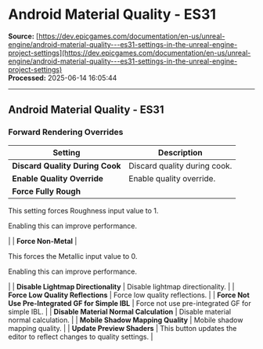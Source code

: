 # Android Material Quality - ES31

**Source:** [https://dev.epicgames.com/documentation/en-us/unreal-engine/android-material-quality---es31-settings-in-the-unreal-engine-project-settings](https://dev.epicgames.com/documentation/en-us/unreal-engine/android-material-quality---es31-settings-in-the-unreal-engine-project-settings)  
**Processed:** 2025-06-14 16:05:44

---

## Android Material Quality - ES31

### Forward Rendering Overrides

| **Setting** | **Description** |
| --- | --- |
| **Discard Quality During Cook** | Discard quality during cook. |
| **Enable Quality Override** | Enable quality override. |
| **Force Fully Rough** | 
This setting forces Roughness input value to 1.

Enabling this can improve performance.



 |
| **Force Non-Metal** | 

This forces the Metallic input value to 0.

Enabling this can improve performance.



 |
| **Disable Lightmap Directionality** | Disable lightmap directionality. |
| **Force Low Quality Reflections** | Force low quality reflections. |
| **Force Not Use Pre-Integrated GF for Simple IBL** | Force not use pre-integrated GF for simple IBL. |
| **Disable Material Normal Calculation** | Disable material normal calculation. |
| **Mobile Shadow Mapping Quality** | Mobile shadow mapping quality. |
| **Update Preview Shaders** | This button updates the editor to reflect changes to quality settings. |